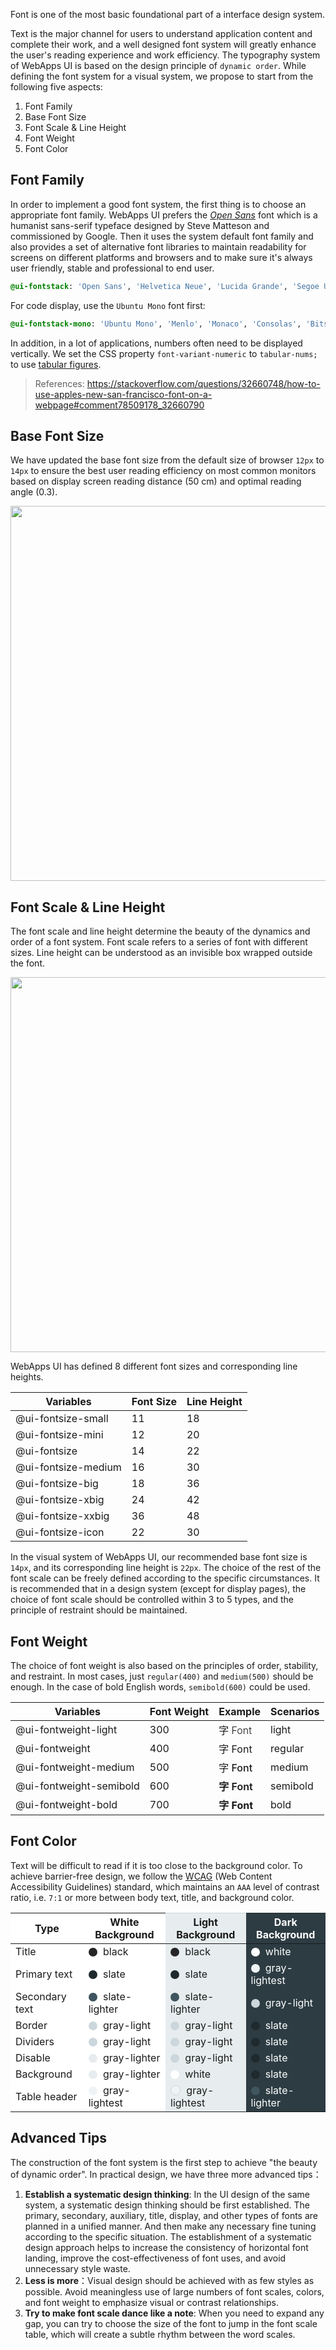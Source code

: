 Font is one of the most basic foundational part of a interface design system.

Text is the major channel for users to understand application content and complete their work, and a well designed font system will greatly enhance the user's reading experience and work efficiency. The typography system of WebApps UI is based on the design principle of `dynamic order`. While defining the font system for a visual system, we propose to start from the following five aspects:

1. Font Family
2. Base Font Size
3. Font Scale & Line Height
4. Font Weight
5. Font Color

## Font Family

In order to implement a good font system, the first thing is to choose an appropriate font family. WebApps UI prefers the *[Open Sans](https://fonts.google.com/specimen/Open+Sans)* font which is a humanist sans-serif typeface designed by Steve Matteson and commissioned by Google. Then it uses the system default font family and also provides a set of alternative font libraries to maintain readability for screens on different platforms and browsers and to make sure it's always user friendly, stable and professional to end user.

```css
@ui-fontstack: 'Open Sans', 'Helvetica Neue', 'Lucida Grande', 'Segoe UI', 'Ubuntu', 'Droid Sans', sans-serif;
```

For code display, use the `Ubuntu Mono` font first:

```css
@ui-fontstack-mono: 'Ubuntu Mono', 'Menlo', 'Monaco', 'Consolas', 'Bitstream Vera Sans Mono', monospace;
```

In addition, in a lot of applications, numbers often need to be displayed vertically. We set the CSS property `font-variant-numeric` to `tabular-nums;` to use [tabular figures](https://www.fonts.com/content/learning/fontology/level-3/numbers/proportional-vs-tabular-figures).

> References: https://stackoverflow.com/questions/32660748/how-to-use-apples-new-san-francisco-font-on-a-webpage#comment78509178_32660790

## Base Font Size

We have updated the base font size from the default size of browser `12px` to `14px` to ensure the best user reading efficiency on most common monitors based on display screen reading distance (50 cm) and optimal reading angle (0.3).

<div align="center">
  <img width="600" src='https://cosmos-x.oss-cn-hangzhou.aliyuncs.com/dDpCbv.jpg'/>
</div>

## Font Scale & Line Height

The font scale and line height determine the beauty of the dynamics and order of a font system. Font scale refers to a series of font with different sizes. Line height can be understood as an invisible box wrapped outside the font.

<div align="center">
  <img width="600" src='https://cosmos-x.oss-cn-hangzhou.aliyuncs.com/PAnlsN.jpg'/>
</div>

WebApps UI has defined 8 different font sizes and corresponding line heights.

|    Variables    | Font Size | Line Height |
| ---------- | --- | --- |
| @ui-fontsize-small      |  11 |18 |
| @ui-fontsize-mini       |  12 |20 |
| @ui-fontsize            |  14 |22 |
| @ui-fontsize-medium     |  16 |30 |
| @ui-fontsize-big        |  18 |36 |
| @ui-fontsize-xbig       |  24 |42 |
| @ui-fontsize-xxbig      |  36 |48 |
| @ui-fontsize-icon       |  22 |30 |

In the visual system of WebApps UI, our recommended base font size is `14px`, and its corresponding line height is `22px`. The choice of the rest of the font scale can be freely defined according to the specific circumstances. It is recommended that in a design system (except for display pages), the choice of font scale should be controlled within 3 to 5 types, and the principle of restraint should be maintained.

## Font Weight

The choice of font weight is also based on the principles of order, stability, and restraint. In most cases, just `regular(400)` and `medium(500)` should be enough. In the case of bold English words, `semibold(600)` could be used.

|    Variables    | Font Weight | Example | Scenarios |
| ---------- | --- | --- | --- |
| @ui-fontweight-light        |  300 | <span style="font-weight: 300">字 Font</span> | light |
| @ui-fontweight              |  400 | <span style="font-weight: 400">字 Font</span> | regular |
| @ui-fontweight-medium       |  500 | <span style="font-weight: 500">字 Font</span> | medium |
| @ui-fontweight-semibold     |  600 | <span style="font-weight: 600">字 Font</span> | semibold |
| @ui-fontweight-bold         |  700 | <span style="font-weight: 700">字 Font</span> | bold |

## Font Color

Text will be difficult to read if it is too close to the background color. To achieve barrier-free design, we follow the [WCAG](https://www.w3.org/TR/WCAG20/) (Web Content Accessibility Guidelines) standard, which maintains an `AAA` level of contrast ratio, i.e. `7:1` or more between body text, title, and background color.

<table class="font-color-table">
<thead>
<tr>
<th>Type</th>
<th>White Background</th>
<th class="backgorund-light">Light Background</th>
<th class="backgorund-dark">Dark Background</th>
</tr>
</thead>
<tbody>
<tr>
<td class="backgorund-white">Title</td>
<td class="backgorund-white"><span class="color-palette" style="background-color:#262626;"></span> black</td>
<td class="backgorund-light"><span class="color-palette" style="background-color:#262626;"></span> black</td>
<td class="backgorund-dark"><span class="color-palette" style="background-color:#fff;"></span> white</td>
</tr>
<tr>
<td class="backgorund-white">Primary text</td>
<td class="backgorund-white"><span class="color-palette" style="background-color:#1f2a2e;"></span> slate</td>
<td class="backgorund-light"><span class="color-palette" style="background-color:#1f2a2e;"></span> slate</td>
<td class="backgorund-dark"><span class="color-palette" style="background-color:#eff3f5;"></span> gray-lightest</td>
</tr>
<tr>
<td class="backgorund-white">Secondary text</td>
<td class="backgorund-white"><span class="color-palette" style="background-color:#3f555f;"></span> slate-lighter</td>
<td class="backgorund-light"><span class="color-palette" style="background-color:#3f555f;"></span> slate-lighter</td>
<td class="backgorund-dark"><span class="color-palette" style="background-color:#cbd7dc;"></span> gray-light</td>
</tr>
<tr>
<td class="backgorund-white">Border</td>
<td class="backgorund-white"><span class="color-palette" style="background-color:#cbd7dc;"></span> gray-light</td>
<td class="backgorund-light"><span class="color-palette" style="background-color:#cbd7dc;"></span> gray-light</td>
<td class="backgorund-dark"><span class="color-palette" style="background-color:#1f2a2e;"></span> slate</td>
</tr>
<tr>
<td class="backgorund-white">Dividers</td>
<td class="backgorund-white"><span class="color-palette" style="background-color:#cbd7dc;"></span> gray-light</td>
<td class="backgorund-light"><span class="color-palette" style="background-color:#cbd7dc;"></span> gray-light</td>
<td class="backgorund-dark"><span class="color-palette" style="background-color:#1f2a2e;"></span> slate</td>
</tr>
<tr>
<td class="backgorund-white">Disable</td>
<td class="backgorund-white"><span class="color-palette" style="background-color:#e6ecef;"></span> gray-lighter</td>
<td class="backgorund-light"><span class="color-palette" style="background-color:#cbd7dc;"></span> gray-light</td>
<td class="backgorund-dark"><span class="color-palette" style="background-color:#1f2a2e;"></span> slate</td>
</tr>
<tr>
<td class="backgorund-white">Background</td>
<td class="backgorund-white"><span class="color-palette" style="background-color:#e6ecef;"></span> gray-lighter</td>
<td class="backgorund-light"><span class="color-palette" style="background-color:#fff;"></span> white</td>
<td class="backgorund-dark"><span class="color-palette" style="background-color:#1f2a2e;"></span> slate</td>
</tr>
<tr>
<td class="backgorund-white">Table header</td>
<td class="backgorund-white"><span class="color-palette" style="background-color:#eff3f5;"></span> gray-lightest</td>
<td class="backgorund-light"><span class="color-palette" style="background-color:#eff3f5;border:1px solid #cbd7dc"></span> gray-lightest</td>
<td class="backgorund-dark"><span class="color-palette" style="background-color:#3f555f;"></span> slate-lighter</td>
</tr>
</tbody>
</table>

<style>
table.font-color-table th {
  background-color: #fff;
}
.color-palette {
  position:relative;
  top:2px;
  display:inline-block;
  height:14px;
  width:14px;
  margin-right:5px;
  border-radius:50%;
}
.backgorund-light {
  background-color: #e7edee !important;
  border-top-color: #cbd7dc !important;
  border-bottom-color: #cbd7dc !important;
}
.backgorund-white {
  background-color: #fff !important;
}
.backgorund-dark {
  background-color: #2d3c43 !important;
  border-top-color: #1f2a2e !important;
  border-bottom-color: #1f2a2e !important;
  color: #fff;
}
</style>

## Advanced Tips

The construction of the font system is the first step to achieve "the beauty of dynamic order". In practical design, we have three more advanced tips：

1. **Establish a systematic design thinking**: In the UI design of the same system, a systematic design thinking should be first established. The primary, secondary, auxiliary, title, display, and other types of fonts are planned in a unified manner. And then make any necessary fine tuning according to the specific situation. The establishment of a systematic design approach helps to increase the consistency of horizontal font landing, improve the cost-effectiveness of font uses, and avoid unnecessary style waste.
2. **Less is more**：Visual design should be achieved with as few styles as possible. Avoid meaningless use of large numbers of font scales, colors, and font weight to emphasize visual or contrast relationships.
3. **Try to make font scale dance like a note**: When you need to expand any gap, you can try to choose the size of the font to jump in the font scale table, which will create a subtle rhythm between the word scales.
